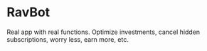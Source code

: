 # RavBot

Real app with real functions. Optimize investments, cancel hidden subscriptions, worry less, earn more, etc.
